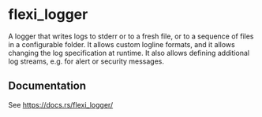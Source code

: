 # flexi_logger
A logger that writes logs to stderr or to a fresh file, or to a sequence of files in a configurable folder. It allows custom logline formats, and it allows changing the log specification at runtime. It also allows defining additional log streams, e.g. for alert or security messages.

## Documentation
See https://docs.rs/flexi_logger/
